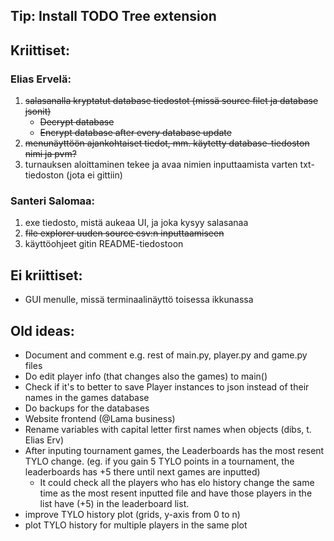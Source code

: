 ## Tip: Install TODO Tree extension


## Kriittiset:

### Elias Ervelä:
1. ~~salasanalla kryptatut database tiedostot (missä source filet ja database jsonit)~~
   - ~~Decrypt database~~
   - ~~Encrypt database after every database update~~
2. ~~menunäyttöön ajankohtaiset tiedot, mm. käytetty database-tiedoston nimi ja pvm?~~
3. turnauksen aloittaminen tekee ja avaa nimien inputtaamista varten txt-tiedoston (jota ei gittiin)

### Santeri Salomaa:
1. exe tiedosto, mistä aukeaa UI, ja joka kysyy salasanaa
2. ~~file explorer uuden source csv:n inputtaamiseen~~
3. käyttöohjeet gitin README-tiedostoon


## Ei kriittiset:

- GUI menulle, missä terminaalinäyttö toisessa ikkunassa


## Old ideas:

- Document and comment e.g. rest of main.py, player.py and game.py files
- Do edit player info (that changes also the games) to main()
- Check if it's to better to save Player instances to json instead of their names in the games database
- Do backups for the databases
- Website frontend (@Lama business)
- Rename variables with capital letter first names when objects (dibs, t. Elias Erv)
- After inputing tournament games, the Leaderboards has the most resent TYLO change. (eg. if you gain 5 TYLO points in a tournament, the leaderboards has +5 there until next games are inputted)
  - It could check all the players who has elo history change the same time as the most resent inputted file and have those players in the list have (+5) in the leaderboard list.
- improve TYLO history plot (grids, y-axis from 0 to n)
- plot TYLO history for multiple players in the same plot
